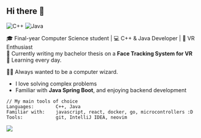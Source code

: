 ## Hi there 👋

![C++](https://img.shields.io/badge/C++-00599C?style=for-the-badge&logo=cplusplus&logoColor=white)
![Java](https://img.shields.io/badge/Java-ED8B00?style=for-the-badge&logo=openjdk&logoColor=white)


🎓 Final-year Computer Science student | 💻 C++ & Java Developer | 🚀 VR Enthusiast  
📍 Currently writing my bachelor thesis on a **Face Tracking System for VR**  
🌱 Learning every day.

🧙‍♂️ Always wanted to be a computer wizard.

- I love solving complex problems
- Familiar with **Java Spring Boot**, and enjoying backend development  

```
// My main tools of choice
Languages:        C++, Java
Familiar with:    javascript, react, docker, go, microcontrollers :D
Tools:            git, IntelliJ IDEA, neovim
```

![](https://img.shields.io/badge/404_Sleep_Not_Found-ff3366?style=for-the-badge)
